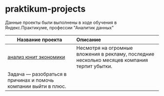 # praktikum-projects
 
Данные проекты были выполнены в ходе обучения в Яндекс.Практикуме, профессии "Аналитик данных"  

| Название проекта | Описание |
|-------|:--------------------------------------|
|[анализ юнит экономики](project_unit_economy.ipynb)|Несмотря на огромные вложения в рекламу, последние несколько месяцев компания терпит убытки.
Задача — разобраться в причинах и помочь компании выйти в плюс.|
